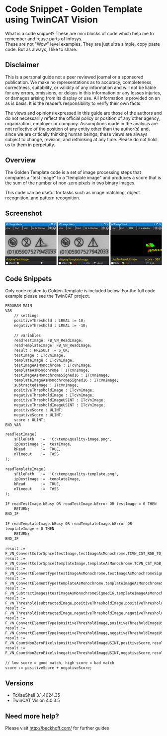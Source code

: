 # Code Snippet - Golden Template using TwinCAT Vision

What is a code snippet? These are mini blocks of code which help me to remember and reuse parts of Infosys.  
These are not "Wow" level examples. They are just ultra simple, copy paste code. But as always, I like to share.

## Disclaimer

This is a personal guide not a peer reviewed journal or a sponsored publication. We make
no representations as to accuracy, completeness, correctness, suitability, or validity of any
information and will not be liable for any errors, omissions, or delays in this information or any
losses injuries, or damages arising from its display or use. All information is provided on an as
is basis. It is the reader’s responsibility to verify their own facts.

The views and opinions expressed in this guide are those of the authors and do not
necessarily reflect the official policy or position of any other agency, organization, employer or
company. Assumptions made in the analysis are not reflective of the position of any entity
other than the author(s) and, since we are critically thinking human beings, these views are
always subject to change, revision, and rethinking at any time. Please do not hold us to them
in perpetuity.

## Overview

The Golden Template code is a set of image processing steps that compares a "test image" to a "template image" and produces a score that is the sum of the number of non-zero pixels in two binary images.

This code can be useful for tasks such as image matching, object recognition, and pattern recognition.

## Screenshot

![image](./docs/images/Screenshot.png)

## Code Snippets
Only code related to Golden Template is included below.  For the full code example please see the TwinCAT project.

```
PROGRAM MAIN
VAR
	// settings
	positiveThreshold : LREAL := 10;
	negativeThreshold : LREAL := -10;

	// variables
	readTestImage: FB_VN_ReadImage;
	readTemplateImage: FB_VN_ReadImage;
	result : HRESULT := S_OK;
	testImage : ITcVnImage;
	templateImage : ITcVnImage;
	testImageAsMonochrome : ITcVnImage;
	templateAsMonochrome : ITcVnImage;
	testImageAsMonochromeSigned16 : ITcVnImage;
	templateImageAsMonochromeSigned16 : ITcVnImage;
	subtractedImage : ITcVnImage;
	positiveThresholdImage : ITcVnImage;
	negativeThresholdImage : ITcVnImage;
	positiveThresholdImageUSINT : ITcVnImage;
	negativeThresholdImageUSINT : ITcVnImage;
	positiveScore : ULINT;
	negativeScore : ULINT;
	score : ULINT;
END_VAR
```

```
readTestImage(
    sFilePath   :=  'C:\temp\quality-image.png',
    ipDestImage :=  testImage,
    bRead       :=  TRUE,
    nTimeout    :=  T#5S
);

readTemplateImage(
    sFilePath   :=  'C:\temp\quality-template.png',
    ipDestImage :=  templateImage,
    bRead       :=  TRUE,
    nTimeout    :=  T#5S
);

IF readTestImage.bBusy OR readTestImage.bError OR testImage = 0 THEN
    RETURN;
END_IF

IF readTemplateImage.bBusy OR readTemplateImage.bError OR templateImage = 0 THEN
    RETURN;
END_IF

result := F_VN_ConvertColorSpace(testImage,testImageAsMonochrome,TCVN_CST_RGB_TO_GRAY,result);
result := F_VN_ConvertColorSpace(templateImage,templateAsMonochrome,TCVN_CST_RGB_TO_GRAY,result);
result := F_VN_ConvertElementType(testImageAsMonochrome,testImageAsMonochromeSigned16,TCVN_ET_INT,result);
result := F_VN_ConvertElementType(templateAsMonochrome,templateImageAsMonochromeSigned16,TCVN_ET_INT,result);
result := F_VN_SubtractImages(testImageAsMonochromeSigned16,templateImageAsMonochromeSigned16,subtractedImage,result);
result := F_VN_Threshold(subtractedImage,positiveThresholdImage,positiveThreshold,255,TCVN_TT_BINARY,result);
result := F_VN_Threshold(subtractedImage,negativeThresholdImage,negativeThreshold,255,TCVN_TT_BINARY_INV,result);
result := F_VN_ConvertElementType(positiveThresholdImage,positiveThresholdImageUSINT,TCVN_ET_USINT,result);
result := F_VN_ConvertElementType(negativeThresholdImage,negativeThresholdImageUSINT,TCVN_ET_USINT,result);
result := F_VN_CountNonZeroPixels(positiveThresholdImageUSINT,positiveScore,result);
result := F_VN_CountNonZeroPixels(negativeThresholdImageUSINT,negativeScore,result);

// low score = good match, high score = bad match
score := positiveScore + negativeScore;

```

## Versions

- TcXaeShell 3.1.4024.35
- TwinCAT Vision 4.0.3.5

## Need more help?

Please visit http://beckhoff.com/ for further guides
